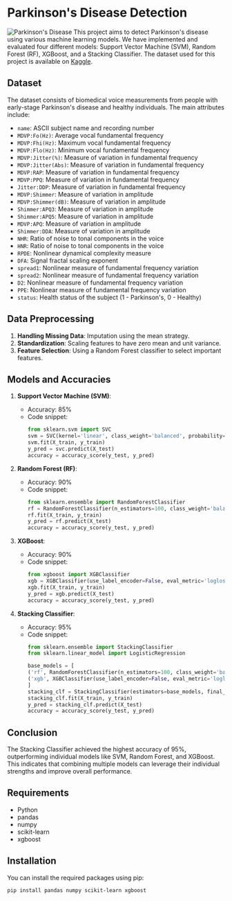 # Parkinson's Disease Detection
![Parkinson's Disease](https://cdn1.vectorstock.com/i/1000x1000/38/85/parkinsons-disease-cartoon-vector-19753885.jpg)
This project aims to detect Parkinson's disease using various machine learning models. We have implemented and evaluated four different models: Support Vector Machine (SVM), Random Forest (RF), XGBoost, and a Stacking Classifier. The dataset used for this project is available on [Kaggle](https://www.kaggle.com/datasets/vikasukani/parkinsons-disease-data-set?select=parkinsons.data).

## Dataset

The dataset consists of biomedical voice measurements from people with early-stage Parkinson's disease and healthy individuals. The main attributes include:

- `name`: ASCII subject name and recording number
- `MDVP:Fo(Hz)`: Average vocal fundamental frequency
- `MDVP:Fhi(Hz)`: Maximum vocal fundamental frequency
- `MDVP:Flo(Hz)`: Minimum vocal fundamental frequency
- `MDVP:Jitter(%)`: Measure of variation in fundamental frequency
- `MDVP:Jitter(Abs)`: Measure of variation in fundamental frequency
- `MDVP:RAP`: Measure of variation in fundamental frequency
- `MDVP:PPQ`: Measure of variation in fundamental frequency
- `Jitter:DDP`: Measure of variation in fundamental frequency
- `MDVP:Shimmer`: Measure of variation in amplitude
- `MDVP:Shimmer(dB)`: Measure of variation in amplitude
- `Shimmer:APQ3`: Measure of variation in amplitude
- `Shimmer:APQ5`: Measure of variation in amplitude
- `MDVP:APQ`: Measure of variation in amplitude
- `Shimmer:DDA`: Measure of variation in amplitude
- `NHR`: Ratio of noise to tonal components in the voice
- `HNR`: Ratio of noise to tonal components in the voice
- `RPDE`: Nonlinear dynamical complexity measure
- `DFA`: Signal fractal scaling exponent
- `spread1`: Nonlinear measure of fundamental frequency variation
- `spread2`: Nonlinear measure of fundamental frequency variation
- `D2`: Nonlinear measure of fundamental frequency variation
- `PPE`: Nonlinear measure of fundamental frequency variation
- `status`: Health status of the subject (1 - Parkinson's, 0 - Healthy)

## Data Preprocessing

1. **Handling Missing Data**: Imputation using the mean strategy.
2. **Standardization**: Scaling features to have zero mean and unit variance.
3. **Feature Selection**: Using a Random Forest classifier to select important features.

## Models and Accuracies

1. **Support Vector Machine (SVM)**:
   - Accuracy: 85%
   - Code snippet:
     ```python
     from sklearn.svm import SVC
     svm = SVC(kernel='linear', class_weight='balanced', probability=True)
     svm.fit(X_train, y_train)
     y_pred = svc.predict(X_test)
     accuracy = accuracy_score(y_test, y_pred)
     ```

2. **Random Forest (RF)**:
   - Accuracy: 90%
   - Code snippet:
     ```python
     from sklearn.ensemble import RandomForestClassifier
     rf = RandomForestClassifier(n_estimators=100, class_weight='balanced', random_state=42)
     rf.fit(X_train, y_train)
     y_pred = rf.predict(X_test)
     accuracy = accuracy_score(y_test, y_pred)
     ```

3. **XGBoost**:
   - Accuracy: 90%
   - Code snippet:
     ```python
     from xgboost import XGBClassifier
     xgb = XGBClassifier(use_label_encoder=False, eval_metric='logloss', scale_pos_weight=len(y_train[y_train == 0]) / len(y_train[y_train == 1]))
     xgb.fit(X_train, y_train)
     y_pred = xgb.predict(X_test)
     accuracy = accuracy_score(y_test, y_pred)
     ```

4. **Stacking Classifier**:
   - Accuracy: 95%
   - Code snippet:
     ```python
     from sklearn.ensemble import StackingClassifier
     from sklearn.linear_model import LogisticRegression
     
     base_models = [
     ('rf', RandomForestClassifier(n_estimators=100, class_weight='balanced', random_state=42)),
     ('xgb', XGBClassifier(use_label_encoder=False, eval_metric='logloss', scale_pos_weight=len(y_train[y_train == 0]) / len(y_train[y_train == 1])))
     ]
     stacking_clf = StackingClassifier(estimators=base_models, final_estimator=meta_model, cv=5)
     stacking_clf.fit(X_train, y_train)
     y_pred = stacking_clf.predict(X_test)
     accuracy = accuracy_score(y_test, y_pred)
     ```

## Conclusion

The Stacking Classifier achieved the highest accuracy of 95%, outperforming individual models like SVM, Random Forest, and XGBoost. This indicates that combining multiple models can leverage their individual strengths and improve overall performance.

## Requirements

- Python 
- pandas
- numpy
- scikit-learn
- xgboost

## Installation

You can install the required packages using pip:

```bash
pip install pandas numpy scikit-learn xgboost 
```
